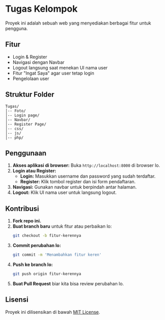 # Tugas Kelompok

Proyek ini adalah sebuah web yang menyediakan berbagai fitur untuk pengguna.

## Fitur
- Login & Register
- Navigasi dengan Navbar
- Logout langsung saat menekan UI nama user
- Fitur "Ingat Saya" agar user tetap login
- Pengelolaan user

## Struktur Folder
```
Tugas/
│-- Foto/
│-- Login page/
│-- Navbar/
│-- Register Page/
│-- css/
│-- js/
│-- php/
```

## Penggunaan

1. **Akses aplikasi di browser:**
   Buka `http://localhost:8000` di browser lo.
2. **Login atau Register:**
   - **Login:** Masukkan username dan password yang sudah terdaftar.
   - **Register:** Klik tombol register dan isi form pendaftaran.
3. **Navigasi:**
   Gunakan navbar untuk berpindah antar halaman.
4. **Logout:**
   Klik UI nama user untuk langsung logout.

## Kontribusi

1. **Fork repo ini.**
2. **Buat branch baru** untuk fitur atau perbaikan lo:
   ```bash
   git checkout -b fitur-kerennya
   ```
3. **Commit perubahan lo:**
   ```bash
   git commit -m 'Menambahkan fitur keren'
   ```
4. **Push ke branch lo:**
   ```bash
   git push origin fitur-kerennya
   ```
5. **Buat Pull Request** biar kita bisa review perubahan lo.

## Lisensi

Proyek ini dilisensikan di bawah [MIT License](LICENSE).
